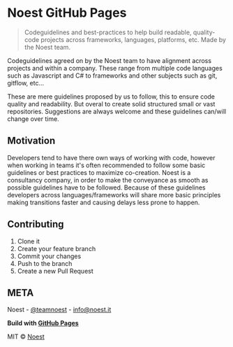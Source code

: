 # Noest GitHub Pages

> Codeguidelines and best-practices to help build readable, quality-code projects across frameworks, languages, platforms, etc. Made by the Noest team.

Codeguidelines agreed on by the Noest team to have alignment across projects and within a company.
These range from multiple code languages such as Javascript and C# to frameworks and other subjects such as git, gitflow, etc...

These are mere guidelines proposed by us to follow, this to ensure code quality and readability. But overal to create solid structured small or vast repositories.
Suggestions are always welcome and these guidelines can/will change over time.

## Motivation
Developers tend to have there own ways of working with code, however when working in teams it's often recommended to follow some basic guidelines or best practices to maximize co-creation. Noest is a consultancy company, in order to make the conveyance as smooth as possible guidelines have to be followed. Because of these guidelines developers across languages/frameworks will share more basic principles making transitions faster and causing delays less prone to happen.

## Contributing
1. Clone it
2. Create your feature branch
3. Commit your changes
4. Push to the branch
5. Create a new Pull Request

## META
Noest - [@teamnoest](https://twitter.com/teamnoest) - [info@noest.it](mailto:info@noest.it)

**Build with [GitHub Pages](https://pages.github.com/)**

MIT © [Noest](https://www.noest.it/)
